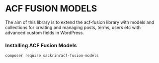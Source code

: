 # ACF FUSION MODELS
The aim of this library is to extend the acf-fusion library with models and collections for creating and managing posts, terms, users etc with advanced custom fields in WordPress.

### Installing ACF Fusion Models
```
composer require sackrin/acf-fusion-models
```